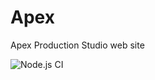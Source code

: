 # Apex

Apex Production Studio web site

![Node.js CI](https://github.com/nm0027/apex/workflows/Node.js%20CI/badge.svg)
